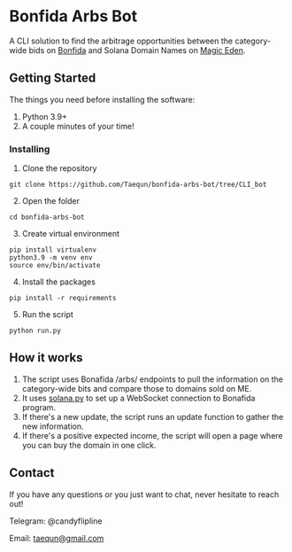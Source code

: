 # Bonfida Arbs Bot

A CLI solution to find the arbitrage opportunities between the category-wide bids on [Bonfida](https://sns.id/categories) and Solana Domain Names on [Magic Eden](https://magiceden.io/marketplace/bonfida).


## Getting Started

The things you need before installing the software:
1. Python 3.9+
2. A couple minutes of your time!

### Installing

1. Clone the repository
```
git clone https://github.com/Taequn/bonfida-arbs-bot/tree/CLI_bot
```
2. Open the folder
```
cd bonfida-arbs-bot
```
3. Create virtual environment
```
pip install virtualenv
python3.9 -m venv env
source env/bin/activate
```
4. Install the packages
```
pip install -r requirements
```
5. Run the script
```
python run.py
```

## How it works

1. The script uses Bonafida /arbs/ endpoints to pull the information on the category-wide bits and compare those to domains sold on ME.
2. It uses [solana.py](https://michaelhly.github.io/solana-py/) to set up a WebSocket connection to Bonafida program.
3. If there's a new update, the script runs an update function to gather the new information.
4. If there's a positive expected income, the script will open a page where you can buy the domain in one click.

## Contact
If you have any questions or you just want to chat, never hesitate to reach out!

Telegram: @candyflipline

Email: taequn@gmail.com
